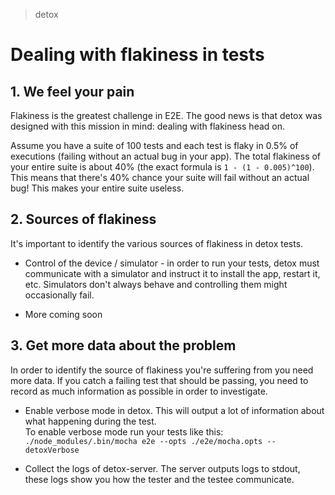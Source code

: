 > detox

# Dealing with flakiness in tests

## 1. We feel your pain

Flakiness is the greatest challenge in E2E. The good news is that detox was designed with this mission in mind: dealing with flakiness head on.

Assume you have a suite of 100 tests and each test is flaky in 0.5% of executions (failing without an actual bug in your app). The total flakiness of your entire suite is about 40% (the exact formula is `1 - (1 - 0.005)^100`). This means that there's 40% chance your suite will fail without an actual bug! This makes your entire suite useless.

## 2. Sources of flakiness

It's important to identify the various sources of flakiness in detox tests.

* Control of the device / simulator - in order to run your tests, detox must communicate with a simulator and instruct it to install the app, restart it, etc. Simulators don't always behave and controlling them might occasionally fail.

* More coming soon

## 3. Get more data about the problem

In order to identify the source of flakiness you're suffering from you need more data. If you catch a failing test that should be passing, you need to record as much information as possible in order to investigate.

* Enable verbose mode in detox. This will output a lot of information about what happening during the test.<br>To enable verbose mode run your tests like this:<br>`./node_modules/.bin/mocha e2e --opts ./e2e/mocha.opts --detoxVerbose`

* Collect the logs of detox-server. The server outputs logs to stdout, these logs show you how the tester and the testee communicate.

